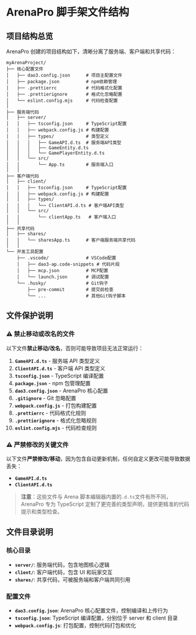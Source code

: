 # ArenaPro 脚手架文件结构

## 项目结构总览

ArenaPro 创建的项目结构如下，清晰分离了服务端、客户端和共享代码：

```
myArenaProject/
├── 核心配置文件
│   ├── dao3.config.json      # 项目主配置文件
│   ├── package.json          # npm依赖管理
│   ├── .prettierrc           # 代码格式化配置
│   ├── .prettierignore       # 格式化忽略配置
│   └── eslint.config.mjs     # 代码检查配置
│
├── 服务端代码
│   ├── server/
│   │   ├── tsconfig.json     # TypeScript配置
│   │   ├── webpack.config.js # 构建配置
│   │   ├── types/            # 类型定义
│   │   │   ├── GameAPI.d.ts  # 服务端API类型
│   │   │   ├── GameEntity.d.ts
│   │   │   └── GamePlayerEntity.d.ts
│   │   └── src/
│   │       └── App.ts        # 服务端入口
│   │
├── 客户端代码
│   ├── client/
│   │   ├── tsconfig.json     # TypeScript配置
│   │   ├── webpack.config.js # 构建配置
│   │   ├── types/
│   │   │   └── ClientAPI.d.ts # 客户端API类型
│   │   └── src/
│   │       └── clientApp.ts   # 客户端入口
│   │
├── 共享代码
│   ├── shares/
│   │   └── sharesApp.ts      # 客户端服务端共享代码
│   │
└── 开发工具配置
    ├── .vscode/              # VSCode配置
    │   ├── dao3-ap.code-snippets # 代码片段
    │   ├── mcp.json          # MCP配置
    │   └── launch.json       # 调试配置
    └── .husky/               # Git钩子
        ├── pre-commit        # 提交前检查
        └── ...               # 其他Git钩子脚本
```

## 文件保护说明

<div class="custom-block danger">

### ⚠️ 禁止移动或改名的文件

以下文件**禁止移动/改名**，否则可能导致项目无法正常运行：

1. **`GameAPI.d.ts`** - 服务端 API 类型定义
2. **`ClientAPI.d.ts`** - 客户端 API 类型定义
3. **`tsconfig.json`** - TypeScript 编译配置
4. **`package.json`** - npm 包管理配置
5. **`dao3.config.json`** - ArenaPro 核心配置
6. **`.gitignore`** - Git 忽略配置
7. **`webpack.config.js`** - 打包构建配置
8. **`.prettierrc`** - 代码格式化规则
9. **`.prettierignore`** - 格式化忽略规则
10. **`eslint.config.mjs`** - 代码检查规则

</div>

<div class="custom-block warning">

### ⚠️ 严禁修改的关键文件

以下文件**严禁修改/移动**，因为包含自动更新机制，任何自定义更改可能导致数据丢失：

- **`GameAPI.d.ts`**
- **`ClientAPI.d.ts`**

> **注意**：这些文件与 Arena 脚本编辑器内置的`.d.ts`文件有所不同，ArenaPro 专为 TypeScript 定制了更完善的类型声明，提供更精准的代码提示和类型检查。

</div>

## 文件目录说明

### 核心目录

- **`server/`**: 服务端代码，包含地图核心逻辑
- **`client/`**: 客户端代码，包含 UI 和玩家交互
- **`shares/`**: 共享代码，可被服务端和客户端共同引用

### 配置文件

- **`dao3.config.json`**: ArenaPro 核心配置文件，控制编译和上传行为
- **`tsconfig.json`**: TypeScript 编译配置，分别位于 server 和 client 目录
- **`webpack.config.js`**: 打包配置，控制代码打包和优化
